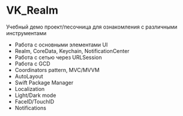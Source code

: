 # VK_Realm

Учебный демо проект/песочница для ознакомления с различными инструментами

*  Работа с основными элементами UI
*  Realm, CoreData, Keychain, NotificationCenter
*  Работа с сетью через URLSession
*  Работа с GCD
*  Coordinators pattern, MVC/MVVM
*  AutoLayout
*  Swift Package Manager
*  Localization
*  Light/Dark mode
*  FaceID/TouchID
*  Notifications
